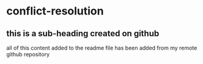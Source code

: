 # conflict-resolution

## this is a sub-heading created on github

all of this content added to the readme file has been added from my remote github repository
